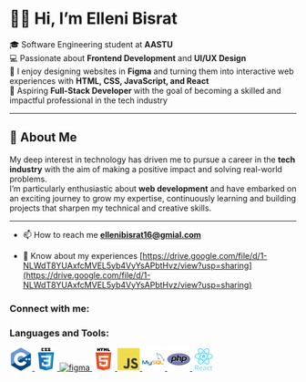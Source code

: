 
# 👩‍💻 Hi, I’m Elleni Bisrat

🎓 Software Engineering student at **AASTU**  
💻 Passionate about **Frontend Development** and **UI/UX Design**  
🎨 I enjoy designing websites in **Figma** and turning them into interactive web experiences with **HTML, CSS, JavaScript, and React**  
🚀 Aspiring **Full-Stack Developer** with the goal of becoming a skilled and impactful professional in the tech industry  

---

## 🌟 About Me 
My deep interest in technology has driven me to pursue a career in the **tech industry** with the aim of making a positive impact and solving real-world problems.  
I’m particularly enthusiastic about **web development** and have embarked on an exciting journey to grow my expertise, continuously learning and building projects that sharpen my technical and creative skills.  

---

- 📫 How to reach me **ellenibisrat16@gmial.com**

- 📄 Know about my experiences [https://drive.google.com/file/d/1-NLWdT8YUAxfcMVEL5yb4VyYsAPbtHvz/view?usp=sharing](https://drive.google.com/file/d/1-NLWdT8YUAxfcMVEL5yb4VyYsAPbtHvz/view?usp=sharing)

<h3 align="left">Connect with me:</h3>
<p align="left">
</p>

<h3 align="left">Languages and Tools:</h3>
<p align="left"> <a href="https://www.w3schools.com/cpp/" target="_blank" rel="noreferrer"> <img src="https://raw.githubusercontent.com/devicons/devicon/master/icons/cplusplus/cplusplus-original.svg" alt="cplusplus" width="40" height="40"/> </a> <a href="https://www.w3schools.com/css/" target="_blank" rel="noreferrer"> <img src="https://raw.githubusercontent.com/devicons/devicon/master/icons/css3/css3-original-wordmark.svg" alt="css3" width="40" height="40"/> </a> <a href="https://www.figma.com/" target="_blank" rel="noreferrer"> <img src="https://www.vectorlogo.zone/logos/figma/figma-icon.svg" alt="figma" width="40" height="40"/> </a> <a href="https://www.w3.org/html/" target="_blank" rel="noreferrer"> <img src="https://raw.githubusercontent.com/devicons/devicon/master/icons/html5/html5-original-wordmark.svg" alt="html5" width="40" height="40"/> </a> <a href="https://developer.mozilla.org/en-US/docs/Web/JavaScript" target="_blank" rel="noreferrer"> <img src="https://raw.githubusercontent.com/devicons/devicon/master/icons/javascript/javascript-original.svg" alt="javascript" width="40" height="40"/> </a> <a href="https://www.mysql.com/" target="_blank" rel="noreferrer"> <img src="https://raw.githubusercontent.com/devicons/devicon/master/icons/mysql/mysql-original-wordmark.svg" alt="mysql" width="40" height="40"/> </a> <a href="https://www.php.net" target="_blank" rel="noreferrer"> <img src="https://raw.githubusercontent.com/devicons/devicon/master/icons/php/php-original.svg" alt="php" width="40" height="40"/> </a> <a href="https://reactjs.org/" target="_blank" rel="noreferrer"> <img src="https://raw.githubusercontent.com/devicons/devicon/master/icons/react/react-original-wordmark.svg" alt="react" width="40" height="40"/> </a> </p>
